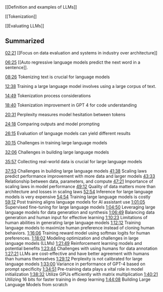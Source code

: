 
[[Definition and examples of LLMs]]

[[Tokenization]]

[[Evaluating LLMs]]



## Summarized


[02:21](https://www.youtube.com/watch?v=9vM4p9NN0Ts&t=141s) [[Focus on data evaluation and systems in industry over architecture]] 

[06:25](https://www.youtube.com/watch?v=9vM4p9NN0Ts&t=385s) [[Auto regressive language models predict the next word in a sentence]]. 

[08:26](https://www.youtube.com/watch?v=9vM4p9NN0Ts&t=506s) Tokenizing text is crucial for language models 

[12:38](https://www.youtube.com/watch?v=9vM4p9NN0Ts&t=758s) Training a large language model involves using a large corpus of text. 

[14:49](https://www.youtube.com/watch?v=9vM4p9NN0Ts&t=889s) Tokenization process considerations 

[18:40](https://www.youtube.com/watch?v=9vM4p9NN0Ts&t=1120s) Tokenization improvement in GPT 4 for code understanding 

[20:31](https://www.youtube.com/watch?v=9vM4p9NN0Ts&t=1231s) Perplexity measures model hesitation between tokens 

[24:18](https://www.youtube.com/watch?v=9vM4p9NN0Ts&t=1458s) Comparing outputs and model prompting 

[26:15](https://www.youtube.com/watch?v=9vM4p9NN0Ts&t=1575s) Evaluation of language models can yield different results 

[30:15](https://www.youtube.com/watch?v=9vM4p9NN0Ts&t=1815s) Challenges in training large language models 

[32:06](https://www.youtube.com/watch?v=9vM4p9NN0Ts&t=1926s) Challenges in building large language models

[35:57](https://www.youtube.com/watch?v=9vM4p9NN0Ts&t=2157s) Collecting real-world data is crucial for large language models

[37:53](https://www.youtube.com/watch?v=9vM4p9NN0Ts&t=2273s&pp=0gcJCTAAlc8ueATH) Challenges in building large language models [41:38](https://www.youtube.com/watch?v=9vM4p9NN0Ts&t=2498s) Scaling laws predict performance improvement with more data and larger models [43:33](https://www.youtube.com/watch?v=9vM4p9NN0Ts&t=2613s) Relationship between data, parameters, and compute [47:21](https://www.youtube.com/watch?v=9vM4p9NN0Ts&t=2841s) Importance of scaling laws in model performance [49:12](https://www.youtube.com/watch?v=9vM4p9NN0Ts&t=2952s) Quality of data matters more than architecture and losses in scaling laws [52:54](https://www.youtube.com/watch?v=9vM4p9NN0Ts&t=3174s) Inference for large language models is very expensive [54:54](https://www.youtube.com/watch?v=9vM4p9NN0Ts&t=3294s) Training large language models is costly [59:12](https://www.youtube.com/watch?v=9vM4p9NN0Ts&t=3552s) Post training aligns language models for AI assistant use [1:01:05](https://www.youtube.com/watch?v=9vM4p9NN0Ts&t=3665s) Supervised fine-tuning for large language models [1:04:50](https://www.youtube.com/watch?v=9vM4p9NN0Ts&t=3890s) Leveraging large language models for data generation and synthesis [1:06:49](https://www.youtube.com/watch?v=9vM4p9NN0Ts&t=4009s) Balancing data generation and human input for effective learning [1:10:23](https://www.youtube.com/watch?v=9vM4p9NN0Ts&t=4223s) Limitations of human abilities in generating large language models [1:12:12](https://www.youtube.com/watch?v=9vM4p9NN0Ts&t=4332s) Training language models to maximize human preference instead of cloning human behaviors. [1:16:06](https://www.youtube.com/watch?v=9vM4p9NN0Ts&t=4566s) Training reward model using softmax logits for human preferences. [1:18:02](https://www.youtube.com/watch?v=9vM4p9NN0Ts&t=4682s) Modeling optimization and challenges in large language models (LLMs) [1:21:49](https://www.youtube.com/watch?v=9vM4p9NN0Ts&t=4909s) Reinforcement learning models and potential benefits [1:23:44](https://www.youtube.com/watch?v=9vM4p9NN0Ts&t=5024s) Challenges with using humans for data annotation [1:27:21](https://www.youtube.com/watch?v=9vM4p9NN0Ts&t=5241s) LLMs are cost-effective and have better agreement with humans than humans themselves [1:29:12](https://www.youtube.com/watch?v=9vM4p9NN0Ts&t=5352s) Perplexity is not calibrated for large language models [1:33:00](https://www.youtube.com/watch?v=9vM4p9NN0Ts&t=5580s) Variance in performance of GPT-4 based on prompt specificity [1:34:51](https://www.youtube.com/watch?v=9vM4p9NN0Ts&t=5691s&pp=0gcJCTAAlc8ueATH) Pre-training data plays a vital role in model initialization [1:38:32](https://www.youtube.com/watch?v=9vM4p9NN0Ts&t=5912s&pp=0gcJCTAAlc8ueATH) Utilize GPUs efficiently with matrix multiplication [1:40:21](https://www.youtube.com/watch?v=9vM4p9NN0Ts&t=6021s) Utilizing 16 bits for faster training in deep learning [1:44:08](https://www.youtube.com/watch?v=9vM4p9NN0Ts&t=6248s) Building Large Language Models from scratch